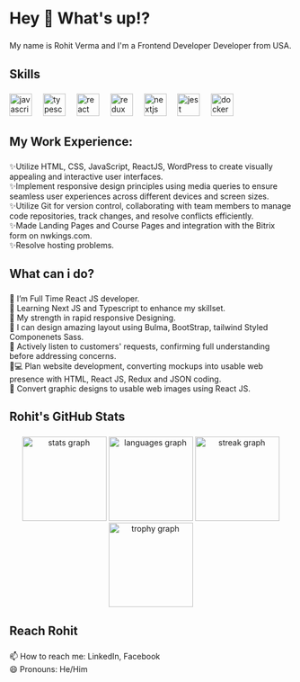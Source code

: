 <h1 align="left">Hey 👋 What's up!?</h1>

###

<p align="left">My name is Rohit Verma and I'm a Frontend Developer Developer from USA.</p>

###

<h2 align="left">Skills</h2>

###

<div align="left">
  <img src="https://cdn.jsdelivr.net/gh/devicons/devicon/icons/javascript/javascript-original.svg" height="40" alt="javascript logo"  />
  <img width="12" />
  <img src="https://cdn.jsdelivr.net/gh/devicons/devicon/icons/typescript/typescript-original.svg" height="40" alt="typescript logo"  />
  <img width="12" />
  <img src="https://cdn.jsdelivr.net/gh/devicons/devicon/icons/react/react-original.svg" height="40" alt="react logo"  />
  <img width="12" />
  <img src="https://cdn.jsdelivr.net/gh/devicons/devicon/icons/redux/redux-original.svg" height="40" alt="redux logo"  />
  <img width="12" />
  <img src="https://cdn.jsdelivr.net/gh/devicons/devicon/icons/nextjs/nextjs-original.svg" height="40" alt="nextjs logo"  />
  <img width="12" />
  <img src="https://cdn.jsdelivr.net/gh/devicons/devicon/icons/jest/jest-plain.svg" height="40" alt="jest logo"  />
  <img width="12" />
  <img src="https://cdn.jsdelivr.net/gh/devicons/devicon/icons/docker/docker-original.svg" height="40" alt="docker logo"  />
</div>

###

<h2 align="left">My Work Experience:</h2>

###

<p align="left">✨Utilize HTML, CSS, JavaScript, ReactJS, WordPress to create visually appealing and interactive user interfaces.<br>✨Implement responsive design principles using media queries to ensure seamless user experiences across different devices and screen sizes.<br>✨Utilize Git for version control, collaborating with team members to manage code repositories, track changes, and resolve conflicts efficiently.<br>✨Made Landing Pages and Course Pages and integration with the Bitrix form on nwkings.com.<br>✨Resolve hosting problems.</p>

###

<h2 align="left">What can i do?</h2>

###

<p align="left">🌱 I’m Full Time React JS developer.<br>🌱 Learning Next JS and Typescript to enhance my skillset.<br>💪 My strength in rapid responsive Designing.<br>🎨 I can design amazing layout using Bulma, BootStrap, tailwind Styled Componenets Sass.<br>📝 Actively listen to customers' requests, confirming full understanding before addressing concerns.<br>🧑💻 Plan website development, converting mockups into usable web presence with HTML, React JS, Redux and JSON coding.<br>🔨 Convert graphic designs to usable web images using React JS.</p>

###

<h2 align="left">Rohit's GitHub Stats</h2>

###

<div align="center">
  <img src="https://github-readme-stats.vercel.app/api?username=rohitverma0234&hide_title=false&hide_rank=false&show_icons=true&include_all_commits=true&count_private=true&disable_animations=false&theme=dracula&locale=en&hide_border=false&order=1" height="150" alt="stats graph"  />
  <img src="https://github-readme-stats.vercel.app/api/top-langs?username=rohitverma0234&locale=en&hide_title=false&layout=compact&card_width=320&langs_count=5&theme=dracula&hide_border=false&order=2" height="150" alt="languages graph"  />
  <img src="https://streak-stats.demolab.com?user=rohitverma0234&locale=en&mode=daily&theme=dracula&hide_border=false&border_radius=5&order=3" height="150" alt="streak graph"  />
  <img src="https://github-profile-trophy.vercel.app?username=rohitverma0234&theme=dracula&column=-1&row=1&margin-w=8&margin-h=8&no-bg=false&no-frame=false&order=4" height="150" alt="trophy graph"  />
</div>

###

<h2 align="left">Reach Rohit</h2>

###

<p align="left">📫 How to reach me: LinkedIn, Facebook<br>😄 Pronouns: He/Him</p>

###
